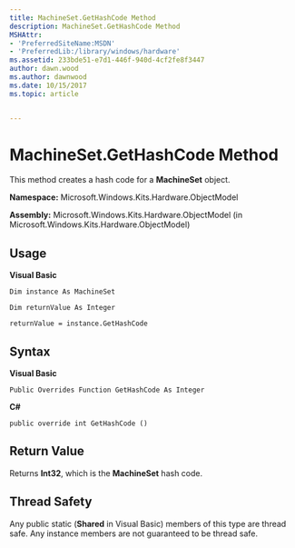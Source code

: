 ```yaml
---
title: MachineSet.GetHashCode Method
description: MachineSet.GetHashCode Method
MSHAttr:
- 'PreferredSiteName:MSDN'
- 'PreferredLib:/library/windows/hardware'
ms.assetid: 233bde51-e7d1-446f-940d-4cf2fe8f3447
author: dawn.wood
ms.author: dawnwood
ms.date: 10/15/2017
ms.topic: article


---
```


# MachineSet.GetHashCode Method


This method creates a hash code for a **MachineSet** object.

**Namespace:** Microsoft.Windows.Kits.Hardware.ObjectModel

**Assembly:** Microsoft.Windows.Kits.Hardware.ObjectModel (in Microsoft.Windows.Kits.Hardware.ObjectModel)

## <span id="Usage"></span><span id="usage"></span><span id="USAGE"></span>Usage


**Visual Basic**

`Dim instance As MachineSet`

`Dim returnValue As Integer`

`returnValue = instance.GetHashCode`

## <span id="Syntax"></span><span id="syntax"></span><span id="SYNTAX"></span>Syntax


**Visual Basic**

`Public Overrides Function GetHashCode As Integer`

**C#**

`public override int GetHashCode ()`

## <span id="Return_Value"></span><span id="return_value"></span><span id="RETURN_VALUE"></span>Return Value


Returns **Int32**, which is the **MachineSet** hash code.

## <span id="Thread_Safety"></span><span id="thread_safety"></span><span id="THREAD_SAFETY"></span>Thread Safety


Any public static (**Shared** in Visual Basic) members of this type are thread safe. Any instance members are not guaranteed to be thread safe.

 

 






